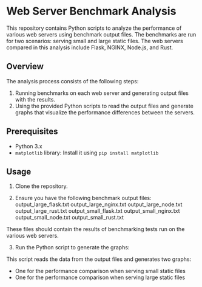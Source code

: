 # Web Server Benchmark Analysis

This repository contains Python scripts to analyze the performance of various web servers using benchmark output files. The benchmarks are run for two scenarios: serving small and large static files. The web servers compared in this analysis include Flask, NGINX, Node.js, and Rust.

## Overview

The analysis process consists of the following steps:

1. Running benchmarks on each web server and generating output files with the results.
2. Using the provided Python scripts to read the output files and generate graphs that visualize the performance differences between the servers.

## Prerequisites

- Python 3.x
- `matplotlib` library: Install it using `pip install matplotlib`

## Usage

1. Clone the repository.

2. Ensure you have the following benchmark output files:
output_large_flask.txt
output_large_nginx.txt
output_large_node.txt
output_large_rust.txt
output_small_flask.txt
output_small_nginx.txt
output_small_node.txt
output_small_rust.txt


These files should contain the results of benchmarking tests run on the various web servers.

3. Run the Python script to generate the graphs:


This script reads the data from the output files and generates two graphs:
- One for the performance comparison when serving small static files
- One for the performance comparison when serving large static files



